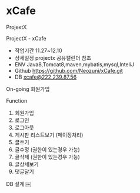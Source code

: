 # xCafe
ProjextX

ProjectX - xCafe

* 작업기간	11.27~12.10
* 상세일정     projectx 공유캘린더 참조
* ENV	        Java8,Tomcat8,maven,mybatis,mysql,InteliJ
* Github	https://github.com/Neozuni/xCafe.git
* DB		xcafe@222.239.87.56


On-going
회원가입


Function
1. 회원가입
2. 로그인
3. 로그아웃
4. 게시판 리스트보기 (페이징처리)
5. 글쓰기
6. 글수정 (권한이 있는경우 가능)
7. 글삭제 (권한이 있는경우 가능)
8. 글상세보기 
9. 댓글달기


DB 설계
￼


